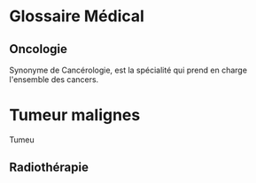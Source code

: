 # Glossaire Médical

## Oncologie 
Synonyme de Cancérologie, est la spécialité qui prend en charge l'ensemble des cancers. 


# Tumeur malignes 
Tumeu
## Radiothérapie 
